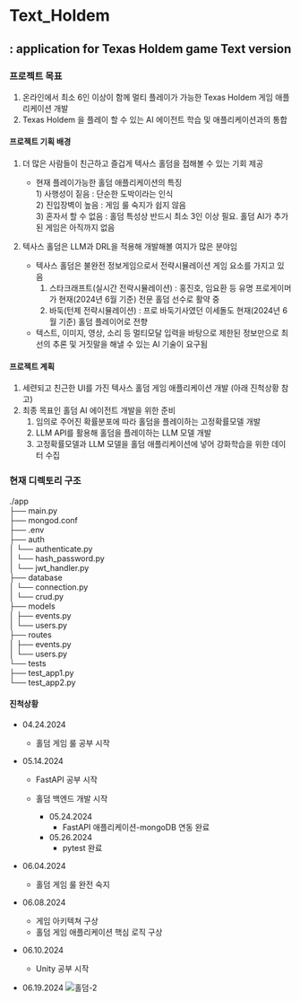 # Text_Holdem


## : application for Texas Holdem game Text version

### 프로젝트 목표
1. 온라인에서 최소 6인 이상이 함께 멀티 플레이가 가능한 Texas Holdem 게임 애플리케이션 개발  
2. Texas Holdem 을 플레이 할 수 있는 AI 에이전트 학습 및 애플리케이션과의 통합  

#### 프로젝트 기획 배경
1. 더 많은 사람들이 친근하고 즐겁게 텍사스 홀덤을 접해볼 수 있는 기회 제공  
   - 현재 플레이가능한 홀덤 애플리케이션의 특징  
         1) 사행성이 짙음 : 단순한 도박이라는 인식  
         2) 진입장벽이 높음 : 게임 룰 숙지가 쉽지 않음  
         3) 혼자서 할 수 없음 : 홀덤 특성상 반드시 최소 3인 이상 필요. 홀덤 AI가 추가된 게임은 아직까지 없음
     
2. 텍사스 홀덤은 LLM과 DRL을 적용해 개발해볼 여지가 많은 분야임  
    - 텍사스 홀덤은 불완전 정보게임으로서 전략시뮬레이션 게임 요소를 가지고 있음  
        1) 스타크래프트(실시간 전략시뮬레이션) : 홍진호, 임요환 등 유명 프로게이머가 현재(2024년 6월 기준) 전문 홀덤 선수로 활약 중  
        2) 바둑(턴제 전략시뮬레이션) : 프로 바둑기사였던 이세돌도 현재(2024년 6월 기준) 홀덤 플레이어로 전향  
    - 텍스트, 이미지, 영상, 소리 등 멀티모달 입력을 바탕으로 제한된 정보만으로 최선의 추론 및 거짓말을 해낼 수 있는 AI 기술이 요구됨  

#### 프로젝트 계획
1. 세련되고 친근한 UI를 가진 텍사스 홀덤 게임 애플리케이션 개발 (아래 진척상황 참고)
2. 최종 목표인 홀덤 AI 에이전트 개발을 위한 준비
   1) 임의로 주어진 확률분포에 따라 홀덤을 플레이하는 고정확률모델 개발
   2) LLM API를 활용해 홀덤을 플레이하는 LLM 모델 개발
   3) 고정확률모델과 LLM 모델을 홀덤 애플리케이션에 넣어 강화학습을 위한 데이터 수집

   
### 현재 디렉토리 구조

./app  
├── main.py  
├── mongod.conf  
├── .env  
├── auth  
│   └── authenticate.py  
│   └── hash_password.py  
│   └── jwt_handler.py  
├── database  
│   └── connection.py  
│   └── crud.py  
├── models  
│   ├── events.py  
│   └── users.py  
├── routes  
│   ├── events.py  
│   └── users.py  
└── tests  
    ├── test_app1.py  
    └── test_app2.py  
  
#### 진척상황  
- 04.24.2024  
  - 홀덤 게임 룰 공부 시작  
    
- 05.14.2024  
  - FastAPI 공부 시작
  - 홀덤 백엔드 개발 시작  
  
    - 05.24.2024  
      - FastAPI 애플리케이션-mongoDB 연동 완료  
    - 05.26.2024  
      - pytest 완료  
          
- 06.04.2024
  - 홀덤 게임 룰 완전 숙지
  
- 06.08.2024
  - 게임 아키텍쳐 구상 
  - 홀덤 게임 애플리케이션 핵심 로직 구상 
  
- 06.10.2024
  - Unity 공부 시작
    
- 06.19.2024
![홀덤-2](https://github.com/philosucker/Text_Holdem/assets/65852355/f6e62c2d-26bc-4b8f-b940-0d1dc0f67742)
